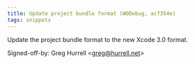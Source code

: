 ```yaml
---
title: Update project bundle format (WODebug, acf354e)
tags: snippets
---
```


Update the project bundle format to the new Xcode 3.0 format.

Signed-off-by: Greg Hurrell &lt;greg@hurrell.net&gt;
